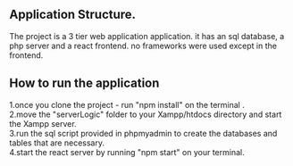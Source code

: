 ## Application Structure.
The project is a 3 tier web application application. it has an sql database, a php server and a react frontend. no frameworks were used except in the frontend.  <br />
## How to run the application 
1.once you clone the project - run "npm install" on the terminal .<br />
2.move the "serverLogic" folder to your Xampp/htdocs directory and start the Xampp server.<br />
3.run the sql script provided in phpmyadmin to create the databases and tables that are necessary.<br />
4.start the react server by running "npm start" on your terminal.<br />

